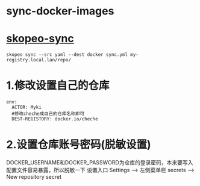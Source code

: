 # sync-docker-images

# [skopeo-sync](https://github.com/containers/skopeo/blob/main/docs/skopeo-sync.1.md)
```shell
skopeo sync --src yaml --dest docker sync.yml my-registry.local.lan/repo/
```

# 1.修改设置自己的仓库
```shell
env:
  ACTOR: Myki
  #修改cheche成自己的仓库名称即可
  DEST-REGISTORY: docker.io/cheche
```

# 2.设置仓库账号密码(脱敏设置)
DOCKER_USERNAME和DOCKER_PASSWORD为仓库的登录密码，本来要写入配置文件容易暴露，所以脱敏一下
设置入口
Settings --> 左侧菜单栏 secrets --> New repository secret
